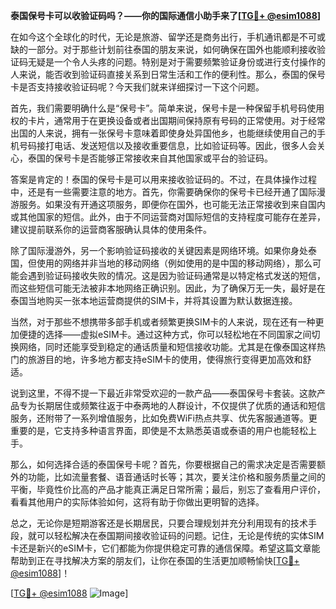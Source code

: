**泰国保号卡可以收验证码吗？——你的国际通信小助手来了[[TG💪+ @esim1088](https://t.me/s/esim1088)]**

在如今这个全球化的时代，无论是旅游、留学还是商务出行，手机通讯都是不可或缺的一部分。对于那些计划前往泰国的朋友来说，如何确保在国外也能顺利接收验证码无疑是一个令人头疼的问题。特别是对于需要频繁验证身份或进行支付操作的人来说，能否收到验证码直接关系到日常生活和工作的便利性。那么，泰国的保号卡是否支持接收验证码呢？今天我们就来详细探讨一下这个问题。

首先，我们需要明确什么是“保号卡”。简单来说，保号卡是一种保留手机号码使用权的卡片，通常用于在更换设备或者出国期间保持原有号码的正常使用。对于经常出国的人来说，拥有一张保号卡意味着即使身处异国他乡，也能继续使用自己的手机号码接打电话、发送短信以及接收重要信息，比如验证码等。因此，很多人会关心，泰国的保号卡是否能够正常接收来自其他国家或平台的验证码。

答案是肯定的！泰国的保号卡是可以用来接收验证码的。不过，在具体操作过程中，还是有一些需要注意的地方。首先，你需要确保你的保号卡已经开通了国际漫游服务。如果没有开通这项服务，即便你在国外，也可能无法正常接收到来自国内或其他国家的短信。此外，由于不同运营商对国际短信的支持程度可能存在差异，建议提前联系你的运营商客服确认具体的使用条件。

除了国际漫游外，另一个影响验证码接收的关键因素是网络环境。如果你身处泰国，但使用的网络并非当地的移动网络（例如使用的是中国的移动网络），那么可能会遇到验证码接收失败的情况。这是因为验证码通常是以特定格式发送的短信，而这些短信可能无法被非本地网络正确识别。因此，为了确保万无一失，最好是在泰国当地购买一张本地运营商提供的SIM卡，并将其设置为默认数据连接。

当然，对于那些不想携带多部手机或者频繁更换SIM卡的人来说，现在还有一种更加便捷的选择——虚拟eSIM卡。通过这种方式，你可以轻松地在不同国家之间切换网络，同时还能享受到稳定的通话质量和短信接收功能。尤其是在像泰国这样热门的旅游目的地，许多地方都支持eSIM卡的使用，使得旅行变得更加高效和舒适。

说到这里，不得不提一下最近非常受欢迎的一款产品——泰国保号卡套装。这款产品专为长期居住或频繁往返于中泰两地的人群设计，不仅提供了优质的通话和短信服务，还附带了一系列增值服务，比如免费WiFi热点共享、优先客服通道等。更重要的是，它支持多种语言界面，即使是不太熟悉英语或泰语的用户也能轻松上手。

那么，如何选择合适的泰国保号卡呢？首先，你要根据自己的需求决定是否需要额外的功能，比如流量套餐、语音通话时长等；其次，要关注价格和服务质量之间的平衡，毕竟性价比高的产品才能真正满足日常所需；最后，别忘了查看用户评价，看看其他用户的实际体验如何，这将有助于你做出更明智的选择。

总之，无论你是短期游客还是长期居民，只要合理规划并充分利用现有的技术手段，就可以轻松解决在泰国期间接收验证码的问题。记住，无论是传统的实体SIM卡还是新兴的eSIM卡，它们都能为你提供稳定可靠的通信保障。希望这篇文章能帮助到正在寻找解决方案的朋友们，让你在泰国的生活更加顺畅愉快[[TG💪+ @esim1088](https://t.me/s/esim1088)]！

[[TG💪+ @esim1088](https://t.me/s/esim1088) ![Image](https://i.postimg.cc/4NQfJmqS/Snipaste-2025-05-13-00-14-12.png)]